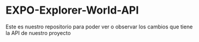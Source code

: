 # EXPO-Explorer-World-API
Este es nuestro repositorio para poder ver o observar los cambios que tiene la API de nuestro proyecto
